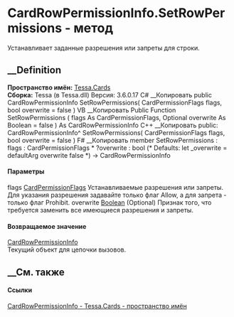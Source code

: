 # CardRowPermissionInfo.SetRowPermissions - метод
Устанавливает заданные разрешения или запреты для строки.
## __Definition
 **Пространство имён:** [Tessa.Cards](N_Tessa_Cards.htm)  
 **Сборка:** Tessa (в Tessa.dll) Версия: 3.6.0.17
C# __Копировать
     public CardRowPermissionInfo SetRowPermissions(
    	CardPermissionFlags flags,
    	bool overwrite = false
    )
VB __Копировать
     Public Function SetRowPermissions ( 
    	flags As CardPermissionFlags,
    	Optional overwrite As Boolean = false
    ) As CardRowPermissionInfo
C++ __Копировать
     public:
    CardRowPermissionInfo^ SetRowPermissions(
    	CardPermissionFlags flags, 
    	bool overwrite = false
    )
F# __Копировать
     member SetRowPermissions : 
            flags : CardPermissionFlags * 
            ?overwrite : bool 
    (* Defaults:
            let _overwrite = defaultArg overwrite false
    *)
    -> CardRowPermissionInfo 
#### Параметры
flags [CardPermissionFlags](T_Tessa_Cards_CardPermissionFlags.htm)
     Устанавливаемые разрешения или запреты. Для указания разрешения задавайте только флаг Allow, а для запрета - только флаг Prohibit. 
overwrite [Boolean](https://learn.microsoft.com/dotnet/api/system.boolean)
(Optional)
    Признак того, что требуется заменить все имеющиеся разрешения и запреты.
#### Возвращаемое значение
[CardRowPermissionInfo](T_Tessa_Cards_CardRowPermissionInfo.htm)  
Текущий объект для цепочки вызовов.
##  __См. также
#### Ссылки
[CardRowPermissionInfo - ](T_Tessa_Cards_CardRowPermissionInfo.htm)
[Tessa.Cards - пространство имён](N_Tessa_Cards.htm)
